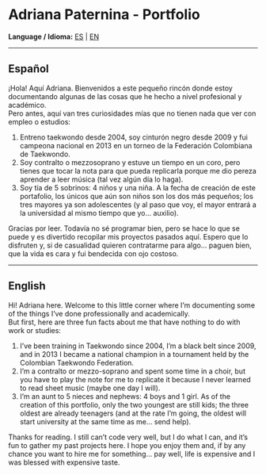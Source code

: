 # Adriana Paternina - Portfolio

**Language / Idioma:** [ES](#bienvenidos) | [EN](#welcome)

---

## Español

¡Hola! Aquí Adriana. Bienvenidos a este pequeño rincón donde estoy documentando algunas de las cosas que he hecho a nivel profesional y académico.  
Pero antes, aquí van tres curiosidades mías que no tienen nada que ver con empleo o estudios:

1. Entreno taekwondo desde 2004, soy cinturón negro desde 2009 y fui campeona nacional en 2013 en un torneo de la Federación Colombiana de Taekwondo.  
2. Soy contralto o mezzosoprano y estuve un tiempo en un coro, pero tienes que tocar la nota para que pueda replicarla porque me dio pereza aprender a leer música (tal vez algún día lo haga).  
3. Soy tía de 5 sobrinos: 4 niños y una niña. A la fecha de creación de este portafolio, los únicos que aún son niños son los dos más pequeños; los tres mayores ya son adolescentes (y al paso que voy, el mayor entrará a la universidad al mismo tiempo que yo… auxilio).

Gracias por leer. Todavía no sé programar bien, pero se hace lo que se puede y es divertido recopilar mis proyectos pasados aquí. Espero que lo disfruten y, si de casualidad quieren contratarme para algo... paguen bien, que la vida es cara y fui bendecida con ojo costoso.

---

## English

Hi! Adriana here. Welcome to this little corner where I’m documenting some of the things I’ve done professionally and academically.  
But first, here are three fun facts about me that have nothing to do with work or studies:

1. I’ve been training in Taekwondo since 2004, I’m a black belt since 2009, and in 2013 I became a national champion in a tournament held by the Colombian Taekwondo Federation.  
2. I’m a contralto or mezzo-soprano and spent some time in a choir, but you have to play the note for me to replicate it because I never learned to read sheet music (maybe one day I will).  
3. I’m an aunt to 5 nieces and nephews: 4 boys and 1 girl. As of the creation of this portfolio, only the two youngest are still kids; the three oldest are already teenagers (and at the rate I’m going, the oldest will start university at the same time as me… send help).

Thanks for reading. I still can’t code very well, but I do what I can, and it’s fun to gather my past projects here. I hope you enjoy them and, if by any chance you want to hire me for something… pay well, life is expensive and I was blessed with expensive taste.

